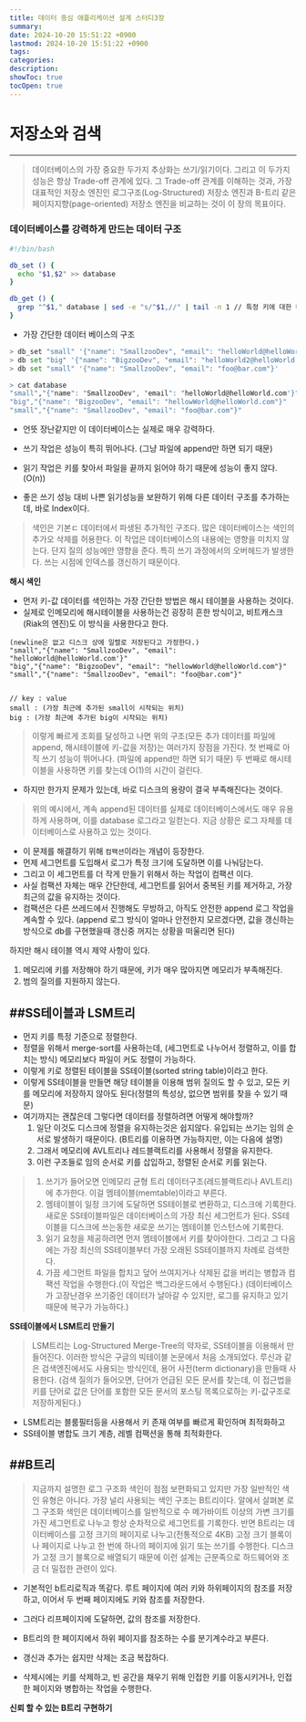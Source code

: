 ```yaml
---
title: 데이터 중심 애플리케이션 설계 스터디3장
summary: 
date: 2024-10-20 15:51:22 +0900
lastmod: 2024-10-20 15:51:22 +0900
tags: 
categories: 
description: 
showToc: true
tocOpen: true
---
```


# 저장소와 검색
---

> 데이터베이스의 가장 중요한 두가지 추상화는 쓰기/읽기이다.
> 그리고 이 두가지 성능은 항상 Trade-off 관계에 있다.
> 그 Trade-off 관계를 이해하는 것과, 가장 대표적인 저장소 엔진인 로그구조(Log-Structured) 저장소 엔진과 B-트리 같은 페이지지향(page-oriented) 
> 저장소 엔진을 비교하는 것이 이 장의 목표이다.

### 데이터베이스를 강력하게 만드는 데이터 구조

```bash
#!/bin/bash

db_set () {
  echo "$1,$2" >> database
}

db_get () {
  grep "^$1," database | sed -e "s/^$1,//" | tail -n 1 // 특정 키에 대한 마지막 값을 가져온다.
}
```

- 가장 간단한 데이터 베이스의 구조

```bash
> db_set "small" '{"name": "SmallzooDev", "email": "helloWorld@helloWorld.com"}'
> db set "big" '{"name": "BigzooDev", "email": "helloWorld2@helloWorld.com"}'
> db set "small" '{"name": "SmallzooDev", "email": "foo@bar.com"}'

> cat database
"small","{"name": "SmallzooDev", "email": "helloWorld@helloWorld.com'}"
"big","{"name": "BigzooDev", "email": "hellowWorld@helloWorld.com"}"
"small","{"name": "SmallzooDev", "email": "foo@bar.com"}"

```

- 언뜻 장난같지만 이 데이터베이스는 실제로 매우 강력하다.
- 쓰기 작업은 성능이 특히 뛰어나다. (그냥 파일에 append만 하면 되기 때문)
- 읽기 작업은 키를 찾아서 파일을 끝까지 읽어야 하기 때문에 성능이 좋지 않다.(O(n))

- 좋은 쓰기 성능 대비 나쁜 읽기성능을 보완하기 위해 다른 데이터 구조를 추가하는데, 바로 Index이다.

> 색인은 기본ㄷ 데이터에서 파생된 추가적인 구조다.
> 많은 데이터베이스는 색인의 추가오 삭제를 허용한다.
> 이 작업은 데이터베이스의 내용에는 영향을 미치지 않는다.
> 단지 질의 성능에만 영향을 준다.
> 특히 쓰기 과정에서의 오버헤드가 발생한다. 쓰는 시점에 인덱스를 갱신하기 때문이다.

**해시 색인**

- 먼저 키-값 데이터를 색인하는 가장 간단한 방법은 해시 테이블을 사용하는 것이다.
- 실제로 인메모리에 해시테이블을 사용하는건 굉장히 흔한 방식이고, 비트캐스크(Riak의 엔진)도 이 방식을 사용한다고 한다.

```
(newline은 없고 디스크 상에 일렬로 저장된다고 가정한다.)
"small","{"name": "SmallzooDev", "email": "helloWorld@helloWorld.com'}" 
"big","{"name": "BigzooDev", "email": "hellowWorld@helloWorld.com"}"
"small","{"name": "SmallzooDev", "email": "foo@bar.com"}"


// key : value 
small : (가장 최근에 추가된 small이 시작되는 위치)
big : (가장 최근에 추가된 big이 시작되는 위치)
```
> 이렇게 빠르게 조회를 달성하고 나면 위의 구조(모든 추가 데이터를 파일에 append, 해시테이블에 키-값을 저장)는 여러가지 장점을 가진다.
> 첫 번째로 아직 쓰기 성능이 뛰어나다. (파일에 append만 하면 되기 때문)
> 두 번째로 해시테이블을 사용하면 키를 찾는데 O(1)의 시간이 걸린다.

- 하지만 한가지 문제가 있는데, 바로 디스크의 용량이 결국 부족해진다는 것이다.
> 위의 예시에서, 계속 append된 데이터를 실제로 데이터베이스에서도 매우 유용하게 사용하며,
> 이를 database 로그라고 일컫는다.
> 지금 상황은 로그 자체를 데이터베이스로 사용하고 있는 것이다.

- 이 문제를 해결하기 위해 `컴팩션`이라는 개념이 등장한다.
- 먼제 세그먼트를 도입해서 로그가 특정 크기에 도달하면 이를 나눠담는다.
- 그리고 이 세그먼트를 더 작게 만들기 위해서 하는 작업이 컴팩션 이다.
- 사실 컴팩션 자체는 매우 간단한데, 세그먼트를 읽어서 중복된 키를 제거하고, 가장 최근의 값을 유지하는 것이다.
- 컴팩션은 다른 쓰레드에서 진행해도 무방하고, 아직도 안전한 append 로그 작업을 계속할 수 있다. (append 로그 방식이 얼마나 안전한지 모르겠다면, 값을 갱신하는 방식으로 db를 구현했을때 갱신중 꺼지는 상황을 떠울리면 된다)

하지만 해시 테이블 역시 제약 사항이 있다.
1. 메모리에 키를 저장해야 하기 때문에, 키가 매우 많아지면 메모리가 부족해진다.
2. 범의 질의를 지원하지 않는다.


##SS테이블과 LSM트리
---

- 먼지 키를 특정 기준으로 정렬한다.
- 정렬을 위해서 merge-sort를 사용하는데, (세그먼트로 나누어서 정렬하고, 이를 합치는 방식) 메모리보다 파일이 커도 정렬이 가능하다.
- 이렇게 키로 정렬된 테이블을 SS테이블(sorted string table)이라고 한다.
- 이렇게 SS테이블을 만들면 해당 테이블을 이용해 범위 질의도 할 수 있고, 모든 키를 메모리에 저장하지 않아도 된다(정렬의 특성상, 없으면 범위를 찾을 수 있기 때문)
- 여기까지는 괜찮은데 그렇다면 데이터를 정렬하려면 어떻게 해야할까?
  1. 일단 이것도 디스크에 정렬을 유지하는것은 쉽지않다. 유입되는 쓰기는 임의 순서로 발생하기 때문이다. (B트리를 이용하면 가능하지만, 이는 다음에 설명)
  2. 그래서 메모리에 AVL트리나 레드블랙트리를 사용해서 정렬을 유지한다.
  3. 이런 구조들로 임의 순서로 키를 삽입하고, 정렬된 순서로 키를 읽는다.

> 1. 쓰기가 들어오면 인메모리 균형 트리 데이터구조(레드블랙트리나 AVL트리)에 추가한다. 이걸 멤테이블(memtable)이라고 부른다.
> 2. 멤테이블이 일정 크기에 도달하면 SS테이블로 변환하고, 디스크에 기록한다. 새로운 SS테이블파일은 데이터베이스의 가장 최신 세그먼트가 된다. SS테이블을 디스크에 쓰는동한 새로운 쓰기는 멤테이블 인스턴스에 기록한다.
> 3. 읽기 요청을 제공하려면 먼저 멤테이블에서 키를 찾아야한다. 그리고 그 다음에는 가장 최신의 SS테이블부터 가장 오래된 SS테이블까지 차례로 검색한다.
> 4. 가끔 세그먼트 파일을 합치고 덮어 쓰여지거나 삭제된 값을 버리는 병합과 컴팩션 작업을 수행한다.(이 작업은 백그라운드에서 수행된다.)
> (데이터베이스가 고장난경우 쓰기중인 데이터가 날아갈 수 있지만, 로그를 유지하고 있기 때문에 복구가 가능하다.)

**SS테이블에서 LSM트리 만들기**
> LSM트리는 Log-Structured Merge-Tree의 약자로, SS테이블을 이용해서 만들어진다.
> 이러한 방식은 구글의 빅테이블 논문에서 처음 소개되었다.
> 루신과 같은 검색엔진에서도 사용되는 방식인데, 용어 사전(term dictionary)을 만들때 사용한다.
> (검색 질의가 들어오면, 단어가 언급된 모든 문서를 찾는데, 이 접근법을 키를 단어로 값은 단어를 포함한 모든 문서의 포스팅 목록으로하는 키-값구조로 저장하게된다.)

- LSM트리는 블룸필터등을 사용해서 키 존재 여부를 빠르게 확인하며 최적화하고
- SS테이블 병합도 크기 계층, 레벨 컴팩션을 통해 최적화한다.


##B트리
---
> 지금까지 설명한 로그 구조화 색인이 점점 보편화되고 있지만 가장 일반적인 색인 유형은 아니다.
> 가장 널리 사용되는 색인 구조는 B트리이다.
> 알에서 살펴본 로그 구조화 색인은 데이터베이스를 일반적으로 수 메가바이트 이상의 가변 크기를 가진 세그먼트로 나누고
> 항상 순차적으로 세그먼트를 기록한다. 반면 B트리는 데이터베이스를 고정 크기의 페이지로 나누고(전통적으로 4KB) 고정 크기 블록이나 페이지로 나누고
> 한 번에 하나의 페이지에 읽기 또는 쓰기를 수행한다.
> 디스크가 고정 크기 블록으로 배열되기 때문에 이런 설계는 근분족으로 하드웨어와 조금 더 밀접한 관련이 있다.

- 기본적인 b트리로직과 똑같다. 루트 페이지에 여러 키와 하위페이지의 참조를 저장하고, 이어서 두 번째 페이지에도 키와 참조를 저장한다.
- 그러다 리프페이지에 도달하면, 값의 참조를 저장한다.

- B트리의 한 페이지에서 하위 페이지를 참조하는 수를 분기계수라고 부른다.
- 갱신과 추가는 쉽지만 삭제는 조금 복잡하다.
- 삭제시에는 키를 삭제하고, 빈 공간을 채우기 위해 인접한 키를 이동시키거나, 인접한 페이지와 병합하는 작업을 수행한다.

**신뢰 할 수 있는 B트리 구현하기**
